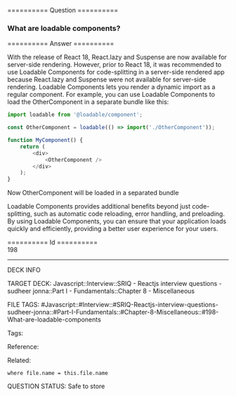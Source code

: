 ========== Question ==========  

### What are loadable components?  

========== Answer ==========  

With the release of React 18, React.lazy and Suspense are now available for server-side rendering. However, prior to React 18, it was recommended to use Loadable Components for code-splitting in a server-side rendered app because React.lazy and Suspense were not available for server-side rendering. Loadable Components lets you render a dynamic import as a regular component. For example, you can use Loadable Components to load the OtherComponent in a separate bundle like this:

```javascript
import loadable from '@loadable/component';

const OtherComponent = loadable(() => import('./OtherComponent'));

function MyComponent() {
    return (
        <div>
            <OtherComponent />
        </div>
    );
}
```

Now OtherComponent will be loaded in a separated bundle

Loadable Components provides additional benefits beyond just code-splitting, such as automatic code reloading, error handling, and preloading. By using Loadable Components, you can ensure that your application loads quickly and efficiently, providing a better user experience for your users.

========== Id ==========  
198

---

DECK INFO

TARGET DECK: Javascript::Interview::SRIQ - Reactjs interview questions - sudheer jonna::Part I - Fundamentals::Chapter 8 - Miscellaneous

FILE TAGS: #Javascript::#Interview::#SRIQ-Reactjs-interview-questions-sudheer-jonna::#Part-I-Fundamentals::#Chapter-8-Miscellaneous::#198-What-are-loadable-components

Tags:

Reference:

Related:

```dataview
where file.name = this.file.name
```

QUESTION STATUS: Safe to store
